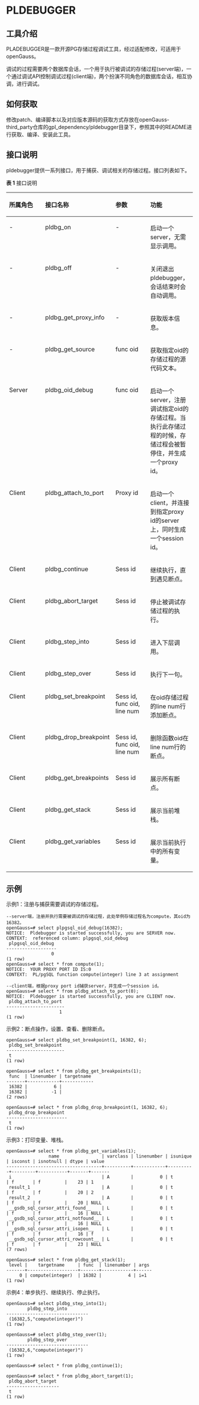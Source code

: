 # PLDEBUGGER<a name="ZH-CN_TOPIC_0000001099638822"></a>

## **工具介绍**<a name="section14543144353711"></a>

PLADEBUGGER是一款开源PG存储过程调试工具，经过适配修改，可适用于openGauss。

调试的过程需要两个数据库会话，一个用于执行被调试的存储过程\(server端\)，一个通过调试API控制调试过程\(client端\)，两个扮演不同角色的数据库会话，相互协调，进行调试。

## **如何获取**<a name="section8629135853712"></a>

修改patch、编译脚本以及对应版本源码的获取方式存放在openGauss-third\_party仓库的gpl\_dependency/pldebugger目录下，参照其中的README进行获取、编译、安装此工具。

## **接口说明**<a name="section5942111113813"></a>

pldebugger提供一系列接口，用于捕获、调试相关的存储过程。接口列表如下。

**表 1**  接口说明

<a name="table14411285412"></a>
<table><thead align="left"><tr id="row1841218164111"><th class="cellrowborder" valign="top" width="25%" id="mcps1.2.5.1.1"><p id="p99241231164115"><a name="p99241231164115"></a><a name="p99241231164115"></a>所属角色</p>
</th>
<th class="cellrowborder" valign="top" width="25%" id="mcps1.2.5.1.2"><p id="p94121083419"><a name="p94121083419"></a><a name="p94121083419"></a>接口名称</p>
</th>
<th class="cellrowborder" valign="top" width="25%" id="mcps1.2.5.1.3"><p id="p823015395417"><a name="p823015395417"></a><a name="p823015395417"></a>参数</p>
</th>
<th class="cellrowborder" valign="top" width="25%" id="mcps1.2.5.1.4"><p id="p104120812417"><a name="p104120812417"></a><a name="p104120812417"></a>功能</p>
</th>
</tr>
</thead>
<tbody><tr id="row114131811414"><td class="cellrowborder" valign="top" width="25%" headers="mcps1.2.5.1.1 "><p id="p1441312816415"><a name="p1441312816415"></a><a name="p1441312816415"></a>-</p>
</td>
<td class="cellrowborder" valign="top" width="25%" headers="mcps1.2.5.1.2 "><p id="p194776684314"><a name="p194776684314"></a><a name="p194776684314"></a>pldbg_on</p>
</td>
<td class="cellrowborder" valign="top" width="25%" headers="mcps1.2.5.1.3 "><p id="p16414148194110"><a name="p16414148194110"></a><a name="p16414148194110"></a>-</p>
</td>
<td class="cellrowborder" valign="top" width="25%" headers="mcps1.2.5.1.4 "><p id="p167886175484"><a name="p167886175484"></a><a name="p167886175484"></a>启动一个server，无需显示调用。</p>
</td>
</tr>
<tr id="row204141286415"><td class="cellrowborder" valign="top" width="25%" headers="mcps1.2.5.1.1 "><p id="p1441513864118"><a name="p1441513864118"></a><a name="p1441513864118"></a>-</p>
</td>
<td class="cellrowborder" valign="top" width="25%" headers="mcps1.2.5.1.2 "><p id="p316514113435"><a name="p316514113435"></a><a name="p316514113435"></a>pldbg_off</p>
</td>
<td class="cellrowborder" valign="top" width="25%" headers="mcps1.2.5.1.3 "><p id="p13415486419"><a name="p13415486419"></a><a name="p13415486419"></a>-</p>
</td>
<td class="cellrowborder" valign="top" width="25%" headers="mcps1.2.5.1.4 "><p id="p12415082412"><a name="p12415082412"></a><a name="p12415082412"></a>关闭退出pldebugger，会话结束时会自动调用。</p>
</td>
</tr>
<tr id="row841618154114"><td class="cellrowborder" valign="top" width="25%" headers="mcps1.2.5.1.1 "><p id="p1741638124115"><a name="p1741638124115"></a><a name="p1741638124115"></a>-</p>
</td>
<td class="cellrowborder" valign="top" width="25%" headers="mcps1.2.5.1.2 "><p id="p24163814113"><a name="p24163814113"></a><a name="p24163814113"></a>pldbg_get_proxy_info</p>
</td>
<td class="cellrowborder" valign="top" width="25%" headers="mcps1.2.5.1.3 "><p id="p4416198174116"><a name="p4416198174116"></a><a name="p4416198174116"></a>-</p>
</td>
<td class="cellrowborder" valign="top" width="25%" headers="mcps1.2.5.1.4 "><p id="p1841718824119"><a name="p1841718824119"></a><a name="p1841718824119"></a>获取版本信息。</p>
</td>
</tr>
<tr id="row841758134119"><td class="cellrowborder" valign="top" width="25%" headers="mcps1.2.5.1.1 "><p id="p1741714824110"><a name="p1741714824110"></a><a name="p1741714824110"></a>-</p>
</td>
<td class="cellrowborder" valign="top" width="25%" headers="mcps1.2.5.1.2 "><p id="p4417484413"><a name="p4417484413"></a><a name="p4417484413"></a>pldbg_get_source</p>
</td>
<td class="cellrowborder" valign="top" width="25%" headers="mcps1.2.5.1.3 "><p id="p5471123217466"><a name="p5471123217466"></a><a name="p5471123217466"></a>func oid</p>
</td>
<td class="cellrowborder" valign="top" width="25%" headers="mcps1.2.5.1.4 "><p id="p18815154704816"><a name="p18815154704816"></a><a name="p18815154704816"></a>获取指定oid的存储过程的源代码文本。</p>
</td>
</tr>
<tr id="row154183844120"><td class="cellrowborder" valign="top" width="25%" headers="mcps1.2.5.1.1 "><p id="p1341816884118"><a name="p1341816884118"></a><a name="p1341816884118"></a>Server</p>
</td>
<td class="cellrowborder" valign="top" width="25%" headers="mcps1.2.5.1.2 "><p id="p341816814419"><a name="p341816814419"></a><a name="p341816814419"></a>pldbg_oid_debug</p>
</td>
<td class="cellrowborder" valign="top" width="25%" headers="mcps1.2.5.1.3 "><p id="p19881114594616"><a name="p19881114594616"></a><a name="p19881114594616"></a>func oid</p>
</td>
<td class="cellrowborder" valign="top" width="25%" headers="mcps1.2.5.1.4 "><p id="p1870114116498"><a name="p1870114116498"></a><a name="p1870114116498"></a>启动一个server，注册调试指定oid的存储过程。当执行此存储过程的时候，存储过程会被暂停住，并生成一个proxy id。</p>
</td>
</tr>
<tr id="row64185814116"><td class="cellrowborder" valign="top" width="25%" headers="mcps1.2.5.1.1 "><p id="p54181584419"><a name="p54181584419"></a><a name="p54181584419"></a>Client</p>
</td>
<td class="cellrowborder" valign="top" width="25%" headers="mcps1.2.5.1.2 "><p id="p1741998194113"><a name="p1741998194113"></a><a name="p1741998194113"></a>pldbg_attach_to_port</p>
</td>
<td class="cellrowborder" valign="top" width="25%" headers="mcps1.2.5.1.3 "><p id="p1781304164715"><a name="p1781304164715"></a><a name="p1781304164715"></a>Proxy id</p>
</td>
<td class="cellrowborder" valign="top" width="25%" headers="mcps1.2.5.1.4 "><p id="p195301512184915"><a name="p195301512184915"></a><a name="p195301512184915"></a>启动一个client，并连接到指定proxy id的server上，同时生成一个session id。</p>
</td>
</tr>
<tr id="row20318101315427"><td class="cellrowborder" valign="top" width="25%" headers="mcps1.2.5.1.1 "><p id="p19319131313424"><a name="p19319131313424"></a><a name="p19319131313424"></a>Client</p>
</td>
<td class="cellrowborder" valign="top" width="25%" headers="mcps1.2.5.1.2 "><p id="p1632031384216"><a name="p1632031384216"></a><a name="p1632031384216"></a>pldbg_continue</p>
</td>
<td class="cellrowborder" valign="top" width="25%" headers="mcps1.2.5.1.3 "><p id="p13201113124216"><a name="p13201113124216"></a><a name="p13201113124216"></a>Sess id</p>
</td>
<td class="cellrowborder" valign="top" width="25%" headers="mcps1.2.5.1.4 "><p id="p1732081344211"><a name="p1732081344211"></a><a name="p1732081344211"></a>继续执行，直到遇见断点。</p>
</td>
</tr>
<tr id="row26241617184213"><td class="cellrowborder" valign="top" width="25%" headers="mcps1.2.5.1.1 "><p id="p162417170424"><a name="p162417170424"></a><a name="p162417170424"></a>Client</p>
</td>
<td class="cellrowborder" valign="top" width="25%" headers="mcps1.2.5.1.2 "><p id="p1840954184411"><a name="p1840954184411"></a><a name="p1840954184411"></a>pldbg_abort_target</p>
</td>
<td class="cellrowborder" valign="top" width="25%" headers="mcps1.2.5.1.3 "><p id="p96248178425"><a name="p96248178425"></a><a name="p96248178425"></a>Sess id</p>
</td>
<td class="cellrowborder" valign="top" width="25%" headers="mcps1.2.5.1.4 "><p id="p14813111125115"><a name="p14813111125115"></a><a name="p14813111125115"></a>停止被调试存储过程的执行。</p>
</td>
</tr>
<tr id="row6657112010421"><td class="cellrowborder" valign="top" width="25%" headers="mcps1.2.5.1.1 "><p id="p365832015423"><a name="p365832015423"></a><a name="p365832015423"></a>Client</p>
</td>
<td class="cellrowborder" valign="top" width="25%" headers="mcps1.2.5.1.2 "><p id="p6658142054213"><a name="p6658142054213"></a><a name="p6658142054213"></a>pldbg_step_into</p>
</td>
<td class="cellrowborder" valign="top" width="25%" headers="mcps1.2.5.1.3 "><p id="p15658202034216"><a name="p15658202034216"></a><a name="p15658202034216"></a>Sess id</p>
</td>
<td class="cellrowborder" valign="top" width="25%" headers="mcps1.2.5.1.4 "><p id="p10508161245113"><a name="p10508161245113"></a><a name="p10508161245113"></a>进入下层调用。</p>
</td>
</tr>
<tr id="row167016373422"><td class="cellrowborder" valign="top" width="25%" headers="mcps1.2.5.1.1 "><p id="p1370113713429"><a name="p1370113713429"></a><a name="p1370113713429"></a>Client</p>
</td>
<td class="cellrowborder" valign="top" width="25%" headers="mcps1.2.5.1.2 "><p id="p1170183754210"><a name="p1170183754210"></a><a name="p1170183754210"></a>pldbg_step_over</p>
</td>
<td class="cellrowborder" valign="top" width="25%" headers="mcps1.2.5.1.3 "><p id="p270213754211"><a name="p270213754211"></a><a name="p270213754211"></a>Sess id</p>
</td>
<td class="cellrowborder" valign="top" width="25%" headers="mcps1.2.5.1.4 "><p id="p14935820115111"><a name="p14935820115111"></a><a name="p14935820115111"></a>执行下一句。</p>
</td>
</tr>
<tr id="row151344044215"><td class="cellrowborder" valign="top" width="25%" headers="mcps1.2.5.1.1 "><p id="p165161240194214"><a name="p165161240194214"></a><a name="p165161240194214"></a>Client</p>
</td>
<td class="cellrowborder" valign="top" width="25%" headers="mcps1.2.5.1.2 "><p id="p65171340154213"><a name="p65171340154213"></a><a name="p65171340154213"></a>pldbg_set_breakpoint</p>
</td>
<td class="cellrowborder" valign="top" width="25%" headers="mcps1.2.5.1.3 "><p id="p4517104014425"><a name="p4517104014425"></a><a name="p4517104014425"></a>Sess id, func oid, line num</p>
</td>
<td class="cellrowborder" valign="top" width="25%" headers="mcps1.2.5.1.4 "><p id="p15158530195118"><a name="p15158530195118"></a><a name="p15158530195118"></a>在oid存储过程的line num行添加断点。</p>
</td>
</tr>
<tr id="row89644311425"><td class="cellrowborder" valign="top" width="25%" headers="mcps1.2.5.1.1 "><p id="p159774344218"><a name="p159774344218"></a><a name="p159774344218"></a>Client</p>
</td>
<td class="cellrowborder" valign="top" width="25%" headers="mcps1.2.5.1.2 "><p id="p676341424512"><a name="p676341424512"></a><a name="p676341424512"></a>pldbg_drop_breakpoint</p>
</td>
<td class="cellrowborder" valign="top" width="25%" headers="mcps1.2.5.1.3 "><p id="p39744394213"><a name="p39744394213"></a><a name="p39744394213"></a>Sess id, func oid, line num</p>
</td>
<td class="cellrowborder" valign="top" width="25%" headers="mcps1.2.5.1.4 "><p id="p10604164116512"><a name="p10604164116512"></a><a name="p10604164116512"></a>删除函数oid在line num行的断点。</p>
</td>
</tr>
<tr id="row106064615425"><td class="cellrowborder" valign="top" width="25%" headers="mcps1.2.5.1.1 "><p id="p06113469424"><a name="p06113469424"></a><a name="p06113469424"></a>Client</p>
</td>
<td class="cellrowborder" valign="top" width="25%" headers="mcps1.2.5.1.2 "><p id="p116117467423"><a name="p116117467423"></a><a name="p116117467423"></a>pldbg_get_breakpoints</p>
</td>
<td class="cellrowborder" valign="top" width="25%" headers="mcps1.2.5.1.3 "><p id="p561164664217"><a name="p561164664217"></a><a name="p561164664217"></a>Sess id</p>
</td>
<td class="cellrowborder" valign="top" width="25%" headers="mcps1.2.5.1.4 "><p id="p11601105065120"><a name="p11601105065120"></a><a name="p11601105065120"></a>展示所有断点。</p>
</td>
</tr>
<tr id="row1975192511459"><td class="cellrowborder" valign="top" width="25%" headers="mcps1.2.5.1.1 "><p id="p876142517455"><a name="p876142517455"></a><a name="p876142517455"></a>Client</p>
</td>
<td class="cellrowborder" valign="top" width="25%" headers="mcps1.2.5.1.2 "><p id="p99637373454"><a name="p99637373454"></a><a name="p99637373454"></a>pldbg_get_stack</p>
</td>
<td class="cellrowborder" valign="top" width="25%" headers="mcps1.2.5.1.3 "><p id="p187614250458"><a name="p187614250458"></a><a name="p187614250458"></a>Sess id</p>
</td>
<td class="cellrowborder" valign="top" width="25%" headers="mcps1.2.5.1.4 "><p id="p47711252453"><a name="p47711252453"></a><a name="p47711252453"></a>展示当前堆栈。</p>
</td>
</tr>
<tr id="row1646281455"><td class="cellrowborder" valign="top" width="25%" headers="mcps1.2.5.1.1 "><p id="p747284450"><a name="p747284450"></a><a name="p747284450"></a>Client</p>
</td>
<td class="cellrowborder" valign="top" width="25%" headers="mcps1.2.5.1.2 "><p id="p104152864518"><a name="p104152864518"></a><a name="p104152864518"></a>pldbg_get_variables</p>
</td>
<td class="cellrowborder" valign="top" width="25%" headers="mcps1.2.5.1.3 "><p id="p145152854520"><a name="p145152854520"></a><a name="p145152854520"></a>Sess id</p>
</td>
<td class="cellrowborder" valign="top" width="25%" headers="mcps1.2.5.1.4 "><p id="p1999216135213"><a name="p1999216135213"></a><a name="p1999216135213"></a>展示当前执行中的所有变量。</p>
</td>
</tr>
</tbody>
</table>

## **示例**<a name="section3844927173819"></a>

示例1：注册与捕获需要调试的存储过程。

```
--server端，注册并执行需要被调试的存储过程，此处举例存储过程名为compute，其oid为16382。
openGauss=# select plpgsql_oid_debug(16382);
NOTICE:  Pldebugger is started successfully, you are SERVER now.
CONTEXT:  referenced column: plpgsql_oid_debug
 plpgsql_oid_debug
-------------------
                 0
(1 row)
openGauss=# select * from compute(1);
NOTICE:  YOUR PROXY PORT ID IS:0
CONTEXT:  PL/pgSQL function compute(integer) line 3 at assignment

--client端，根据proxy port id捕获server，并生成一个session id。
openGauss=# select * from pldbg_attach_to_port(0);
NOTICE:  Pldebugger is started successfully, you are CLIENT now.
 pldbg_attach_to_port
----------------------
                    1
(1 row)
```

示例2：断点操作，设置、查看、删除断点。

```
openGauss=# select pldbg_set_breakpoint(1, 16382, 6);
 pldbg_set_breakpoint
----------------------
 t
(1 row)

openGauss=# select * from pldbg_get_breakpoints(1);
 func  | linenumber | targetname
-------+------------+------------
 16382 |          6 |
 16382 |         -1 |
(2 rows)

openGauss=# select * from pldbg_drop_breakpoint(1, 16382, 6);
 pldbg_drop_breakpoint
-----------------------
 t
(1 row)
```

示例3：打印变量、堆栈。

```
openGauss=# select * from pldbg_get_variables(1);
                name                | varclass | linenumber | isunique | isconst | isnotnull | dtype | value
------------------------------------+----------+------------+----------+---------+-----------+-------+-------
 i                                  | A        |          0 | t        | f       | f         |    23 | 1
 result_1                           | A        |          0 | t        | f       | f         |    20 | 2
 result_2                           | A        |          0 | t        | f       | f         |    20 | NULL
 __gsdb_sql_cursor_attri_found__    | L        |          0 | t        | f       | f         |    16 | NULL
 __gsdb_sql_cursor_attri_notfound__ | L        |          0 | t        | f       | f         |    16 | NULL
 __gsdb_sql_cursor_attri_isopen__   | L        |          0 | t        | f       | f         |    16 | f
 __gsdb_sql_cursor_attri_rowcount__ | L        |          0 | t        | f       | f         |    23 | NULL
(7 rows)

openGauss=# select * from pldbg_get_stack(1);
 level |    targetname     | func  | linenumber | args
-------+-------------------+-------+------------+------
     0 | compute(integer)  | 16382 |          4 | i=1
(1 row)
```

示例4：单步执行、继续执行、停止执行。

```
openGauss=# select pldbg_step_into(1);
        pldbg_step_into
-------------------------------
 (16382,5,"compute(integer)")
(1 row)

openGauss=# select pldbg_step_over(1);
        pldbg_step_over
-------------------------------
 (16382,6,"compute(integer)")
(1 row)

openGauss=# select * from pldbg_continue(1);

openGauss=# select * from pldbg_abort_target(1);
 pldbg_abort_target
--------------------
 t
(1 row)
```

